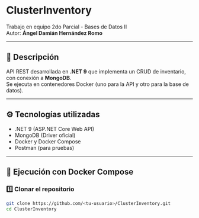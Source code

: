 # ClusterInventory
Trabajo en equipo 2do Parcial - Bases de Datos II  
Autor: **Ángel Damián Hernández Romo**

---

## 🧱 Descripción
API REST desarrollada en **.NET 9** que implementa un CRUD de inventario, con conexión a **MongoDB**.  
Se ejecuta en contenedores Docker (uno para la API y otro para la base de datos).

---

## ⚙️ Tecnologías utilizadas
- .NET 9 (ASP.NET Core Web API)
- MongoDB (Driver oficial)
- Docker y Docker Compose
- Postman (para pruebas)

---

## 🐳 Ejecución con Docker Compose

### 1️⃣ Clonar el repositorio
```bash
git clone https://github.com/<tu-usuario>/ClusterInventory.git
cd ClusterInventory
